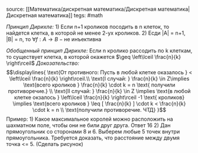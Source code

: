 source:  [[Математика/дискретная математика/Дискретная математика|Дискретная математика]]
tegs: #math 

_Принцип Дирихле:_ 
	1) Если n+1 кроликов посодить в n клеток, то найдется клетка, в которой не менее 2-ух кроликов.
	2) Есди |A| = n+1, |B| = n, то $\forall f:A\to B - \text{не инъективна}$

_Обобщенный принцип Дирихле:_
	Если n кролико рассодить по k клеткам, то существует клетка, в которой окажется $\geq \left\lceil  \frac{n}{k} \right\rceil$
_Докозательство:_ $$\displaylines{
\text{От противного: Пусть в любой клетке оказалось } < \left\lceil  \frac{n}{k} \right\rceil.\\
\text{I случай: } \frac{n}{k} \in Z\implies \text{всего кроликов } \frac{n}{k} \cdot k = n \text{ получили противоречие.}  \\
\text{II случай: } \frac{n}{k} \in Z \implies \text{в любой клетке окзалось } \left\lceil  \frac{n}{k} \right\rceil -1 \text{ кроликов} \implies \text{всего кроликов } \leq [ \frac{n}{k} ] \cdot k < \frac{n}{k} \cdot k = n \\
\text{получили противоречие. ЧТД}
}$$
Пример:
	1) Какое максимальное королей можно расположить на шахматном поле, чтобы они не били друг друга. Ответ 16
	2) Дан прямоугольник со сторонами 8 и 6. Выберем любые 5 точек внутри прямоугольника. Требуется доказать, что расстояние между двумя точка <= 5. (Сделать рисунок)